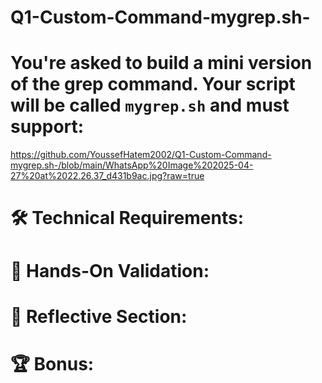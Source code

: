 # Q1-Custom-Command-mygrep.sh-

# You're asked to build a mini version of the grep command. Your script will be called `mygrep.sh` and must support:

https://github.com/YoussefHatem2002/Q1-Custom-Command-mygrep.sh-/blob/main/WhatsApp%20Image%202025-04-27%20at%2022.26.37_d431b9ac.jpg?raw=true



# 🛠️ Technical Requirements:


# 🧪 Hands-On Validation: 



# 🧠 Reflective Section:



# 🏆 Bonus:


